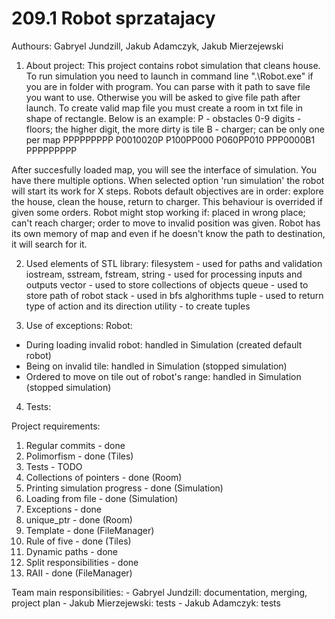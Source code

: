 # 209.1 Robot sprzatajacy
Authours: Gabryel Jundzill, Jakub Adamczyk, Jakub Mierzejewski

1. About project:
This project contains robot simulation that cleans house. To run simulation you need to launch in command line ".\Robot.exe" if
you are in folder with program. You can parse with it path to save file you want to use. Otherwise you will be asked to give file path
after launch. To create valid map file you must create a room in txt file in shape of rectangle. Below is an example:
P - obstacles
0-9 digits - floors; the higher digit, the more dirty is tile
B - charger; can be only one per map
PPPPPPPPP
P0010020P
P100PP000
P060PP010
PPP0000B1
PPPPPPPPP

After succesfully loaded map, you will see the interface of simulation. You have there multiple options. When selected option
'run simulation' the robot will start its work for X steps. Robots default objectives are in order: explore the house, 
clean the house, return to charger. This behaviour is overrided if given some orders. Robot might stop working if: placed in
wrong place; can't reach charger; order to move to invalid position was given. Robot has its own memory of map and even if he doesn't
know the path to destination, it will search for it.

2. Used elements of STL library:
filesystem - used for paths and validation
iostream, sstream, fstream, string - used for processing inputs and outputs
vector - used to store collections of objects
queue - used to store path of robot
stack - used in bfs alghorithms
tuple - used to return type of action and its direction
utility - to create tuples 

3. Use of exceptions:
Robot:
- During loading invalid robot: handled in Simulation (created default robot)
- Being on invalid tile: handled in Simulation (stopped simulation)
- Ordered to move on tile out of robot's range: handled in Simulation (stopped simulation)

4. Tests:








Project requirements:
1. Regular commits - done
2. Polimorfism - done (Tiles)
3. Tests - TODO
4. Collections of pointers - done (Room)
5. Printing simulation progress - done (Simulation)
6. Loading from file - done (Simulation)
7. Exceptions - done
8. unique_ptr - done (Room)
9. Template - done (FileManager)
10. Rule of five - done (Tiles)
11. Dynamic paths - done
12. Split responsibilities - done
13. RAII - done (FileManager)


Team main responsibilities:
	- Gabryel Jundzill: documentation, merging, project plan
	- Jakub Mierzejewski: tests
	- Jakub Adamczyk: tests
